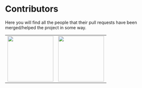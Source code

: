 # Contributors
Here you will find all the people that their pull requests have been merged/helped the project in some way.

<table>
  <tbody>
    <tr>
<td align="center"><a href="https://github.com/Fadi002"><img src="https://avatars.githubusercontent.com/u/104858775?v=4" height="150"></a></td>
<td align="center"><a href="https://github.com/erjanmx"><img src="https://avatars.githubusercontent.com/u/4899432?v=4" height="150"></a></td>
    </tr>
  </tbody>
</table>
